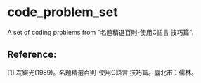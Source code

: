 # code_problem_set
A set of coding problems from "名題精選百則-使用C語言 技巧篇".

## Reference:
[1] 冼鏡光(1989)。名題精選百則-使用C語言 技巧篇。臺北市：儒林。
